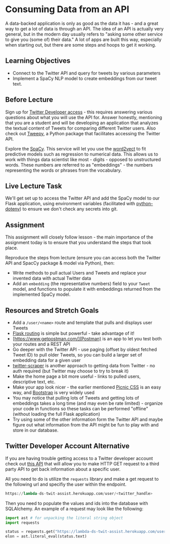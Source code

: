 # Consuming Data from an API

A data-backed application is only as good as the data it has - and a great way
to get a lot of data is through an API. The idea of an API is actually very
general, but in the modern day usually refers to "asking some other service to
give you (some of) their data." A lot of apps are built this way, especially
when starting out, but there are some steps and hoops to get it working.

## Learning Objectives

- Connect to the Twitter API and query for tweets by various parameters
- Implement a SpaCy NLP model to create embeddings from our tweet text.

## Before Lecture

Sign up for [Twitter Developer
access](https://developer.twitter.com/en/apply-for-access) - this requires
answering various questions about what you will use the API for. Answer
honestly, mentioning that you are a student and will be developing an
application that analyzes the textual content of Tweets for comparing different
Twitter users. Also check out [Tweepy](https://tweepy.readthedocs.io/), a Python
package that facilitates accessing the Twitter API.

Explore the [SpaCy](https://spacy.io/usage/spacy-101). This service will 
let you use the [word2vect](https://en.wikipedia.org/wiki/Word2vec) to fit
predictive models such as regression to numerical data. This allows us to work
with things data scientist like most - digits - opposed to unstructured words.
These numbers are referred to as "embeddings" - the numbers representing the words 
or phrases from the vocabulary.

## Live Lecture Task

We'll get set up to access the Twitter API and add the SpaCy model to our Flask
application, using environment variables (facilitated with
[python-dotenv](https://github.com/theskumar/python-dotenv)) to ensure we
don't check any secrets into git.

## Assignment

This assignment will closely follow lesson - the main importance of the assignment today is to ensure that you understand the steps that took place.

Reproduce the steps from lecture (ensure you can access both the Twitter API 
and SpacCy package & model via Python), then:

- Write methods to pull actual Users and Tweets and replace your invented data
  with actual Twitter data
- Add an `embedding` (the representative numbers) field to your `Tweet` model, and functions to populate it
  with embeddings returned from the implemented SpaCy model.
  

## Resources and Stretch Goals
- Add a `/user/<name>` route and template that pulls and displays user Tweets
- [Flask routing](http://flask.pocoo.org/docs/1.0/quickstart/#routing) is simple
  but powerful - take advantage of it!
- [https://www.getpostman.com/](Postman) is an app to let you test both your
  routes and a REST API
- Go deeper with the Twitter API - use paging (offset by oldest fetched Tweet
  ID) to pull older Tweets, so you can build a larger set of embedding data for
  a given user
- [twitter-scraper](https://github.com/kennethreitz/twitter-scraper) is another
  approach to getting data from Twitter - no auth required (but Twitter may
  choose to try to break it)
- Make the home page a bit more useful - links to pulled users, descriptive
  text, etc.
- Make your app look nicer - the earlier mentioned [Picnic
  CSS](https://picnicss.com) is an easy way, and
  [Bootstrap](https://getbootstrap.com) is very widely used
- You may notice that pulling lots of Tweets and getting lots of embeddings
  takes a long time (and may even be rate limited) - organize your code in
  functions so these tasks can be performed "offline" (without loading the full
  Flask application)
- Try using some of the other information form the Twitter API and maybe figure out
  what information from the API might be fun to play with and store in our database.
  
  
## Twitter Developer Account Alternative
If you are having trouble getting access to a Twitter developer account check out [this API](https://lambda-ds-twit-assist.herokuapp.com/) that
will allow you to make HTTP GET request to a third party API to get back information about a specific user. 

All you need to do is utilize the `requests` library and make a get request to the following url and specifiy the user within the endpoint.
```python
https://lambda-ds-twit-assist.herokuapp.com/user/<twitter_handle>
```
Then you need to populate the values and ids into the database with SQLAlchemy. An example of a request may look like the following:
```python
import ast # for unpacking the literal string object 
import requests

status = requests.get("https://lambda-ds-twit-assist.herokuapp.com/user/elonmusk")
elon = ast.literal_eval(status.text)
```
